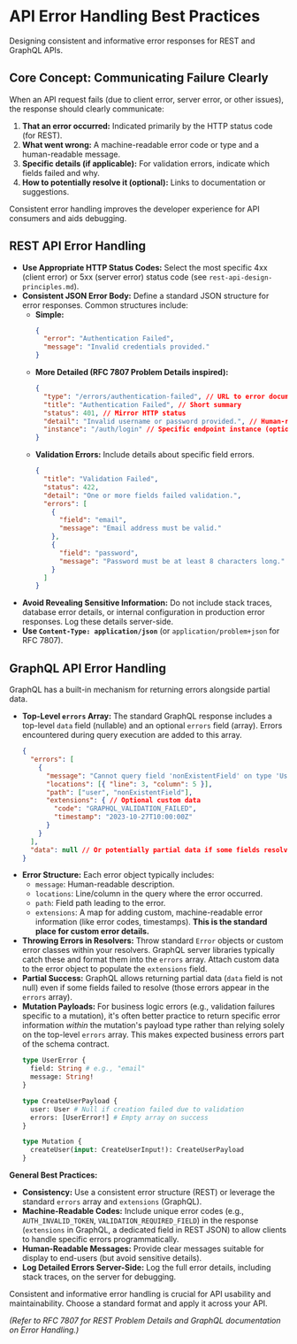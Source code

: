 # API Error Handling Best Practices

Designing consistent and informative error responses for REST and GraphQL APIs.

## Core Concept: Communicating Failure Clearly

When an API request fails (due to client error, server error, or other issues), the response should clearly communicate:

1.  **That an error occurred:** Indicated primarily by the HTTP status code (for REST).
2.  **What went wrong:** A machine-readable error code or type and a human-readable message.
3.  **Specific details (if applicable):** For validation errors, indicate which fields failed and why.
4.  **How to potentially resolve it (optional):** Links to documentation or suggestions.

Consistent error handling improves the developer experience for API consumers and aids debugging.

## REST API Error Handling

*   **Use Appropriate HTTP Status Codes:** Select the most specific 4xx (client error) or 5xx (server error) status code (see `rest-api-design-principles.md`).
*   **Consistent JSON Error Body:** Define a standard JSON structure for error responses. Common structures include:
    *   **Simple:**
        ```json
        {
          "error": "Authentication Failed",
          "message": "Invalid credentials provided."
        }
        ```
    *   **More Detailed (RFC 7807 Problem Details inspired):**
        ```json
        {
          "type": "/errors/authentication-failed", // URL to error documentation (optional)
          "title": "Authentication Failed", // Short summary
          "status": 401, // Mirror HTTP status
          "detail": "Invalid username or password provided.", // Human-readable detail
          "instance": "/auth/login" // Specific endpoint instance (optional)
        }
        ```
    *   **Validation Errors:** Include details about specific field errors.
        ```json
        {
          "title": "Validation Failed",
          "status": 422,
          "detail": "One or more fields failed validation.",
          "errors": [
            {
              "field": "email",
              "message": "Email address must be valid."
            },
            {
              "field": "password",
              "message": "Password must be at least 8 characters long."
            }
          ]
        }
        ```
*   **Avoid Revealing Sensitive Information:** Do not include stack traces, database error details, or internal configuration in production error responses. Log these details server-side.
*   **Use `Content-Type: application/json`** (or `application/problem+json` for RFC 7807).

## GraphQL API Error Handling

GraphQL has a built-in mechanism for returning errors alongside partial data.

*   **Top-Level `errors` Array:** The standard GraphQL response includes a top-level `data` field (nullable) and an optional `errors` field (array). Errors encountered during query execution are added to this array.
    ```json
    {
      "errors": [
        {
          "message": "Cannot query field 'nonExistentField' on type 'User'.",
          "locations": [{ "line": 3, "column": 5 }],
          "path": ["user", "nonExistentField"],
          "extensions": { // Optional custom data
            "code": "GRAPHQL_VALIDATION_FAILED",
            "timestamp": "2023-10-27T10:00:00Z"
          }
        }
      ],
      "data": null // Or potentially partial data if some fields resolved
    }
    ```
*   **Error Structure:** Each error object typically includes:
    *   `message`: Human-readable description.
    *   `locations`: Line/column in the query where the error occurred.
    *   `path`: Field path leading to the error.
    *   `extensions`: A map for adding custom, machine-readable error information (like error codes, timestamps). **This is the standard place for custom error details.**
*   **Throwing Errors in Resolvers:** Throw standard `Error` objects or custom error classes within your resolvers. GraphQL server libraries typically catch these and format them into the `errors` array. Attach custom data to the error object to populate the `extensions` field.
*   **Partial Success:** GraphQL allows returning partial data (`data` field is not null) even if some fields failed to resolve (those errors appear in the `errors` array).
*   **Mutation Payloads:** For business logic errors (e.g., validation failures specific to a mutation), it's often better practice to return specific error information *within* the mutation's payload type rather than relying solely on the top-level `errors` array. This makes expected business errors part of the schema contract.
    ```graphql
    type UserError {
      field: String # e.g., "email"
      message: String!
    }

    type CreateUserPayload {
      user: User # Null if creation failed due to validation
      errors: [UserError!] # Empty array on success
    }

    type Mutation {
      createUser(input: CreateUserInput!): CreateUserPayload
    }
    ```

**General Best Practices:**

*   **Consistency:** Use a consistent error structure (REST) or leverage the standard `errors` array and `extensions` (GraphQL).
*   **Machine-Readable Codes:** Include unique error codes (e.g., `AUTH_INVALID_TOKEN`, `VALIDATION_REQUIRED_FIELD`) in the response (`extensions` in GraphQL, a dedicated field in REST JSON) to allow clients to handle specific errors programmatically.
*   **Human-Readable Messages:** Provide clear messages suitable for display to end-users (but avoid sensitive details).
*   **Log Detailed Errors Server-Side:** Log the full error details, including stack traces, on the server for debugging.

Consistent and informative error handling is crucial for API usability and maintainability. Choose a standard format and apply it across your API.

*(Refer to RFC 7807 for REST Problem Details and GraphQL documentation on Error Handling.)*